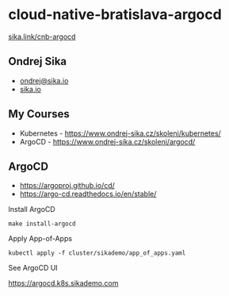 # cloud-native-bratislava-argocd

[sika.link/cnb-argocd](https://sika.link/cnb-argocd)

## Ondrej Sika

- <ondrej@sika.io>
- [sika.io](https://sika.io)

## My Courses

- Kubernetes - https://www.ondrej-sika.cz/skoleni/kubernetes/
- ArgoCD - https://www.ondrej-sika.cz/skoleni/argocd/

## ArgoCD

- https://argoproj.github.io/cd/
- https://argo-cd.readthedocs.io/en/stable/

Install ArgoCD

```
make install-argocd
```

Apply App-of-Apps

```
kubectl apply -f cluster/sikademo/app_of_apps.yaml
```

See ArgoCD UI

https://argocd.k8s.sikademo.com
